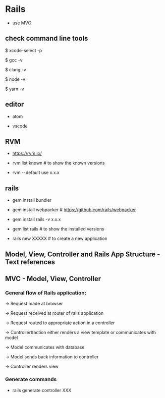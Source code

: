 # Rails

- use MVC



## check command line tools

$ xcode-select -p

$ gcc -v

$ clang -v

$ node -v

$ yarn -v

## editor

- atom

- vscode

## RVM

- https://rvm.io/

- rvm list known # to show the known versions

- rvm --default use x.x.x

## rails

- gem install bundler

- gem install webpacker   # https://github.com/rails/webpacker

- gem install rails -v x.x.x

- gem list rails # to show the installed versions


- rails new XXXXX # to create a new application


## Model, View, Controller and Rails App Structure - Text references
## MVC - Model, View, Controller

### General flow of Rails application:

-> Request made at browser

-> Request received at router of rails application

-> Request routed to appropriate action in a controller

-> Controller#action either renders a view template or communicates with model

-> Model communicates with database

-> Model sends back information to controller

-> Controller renders view

### Generate commands

- rails generate controller XXX
